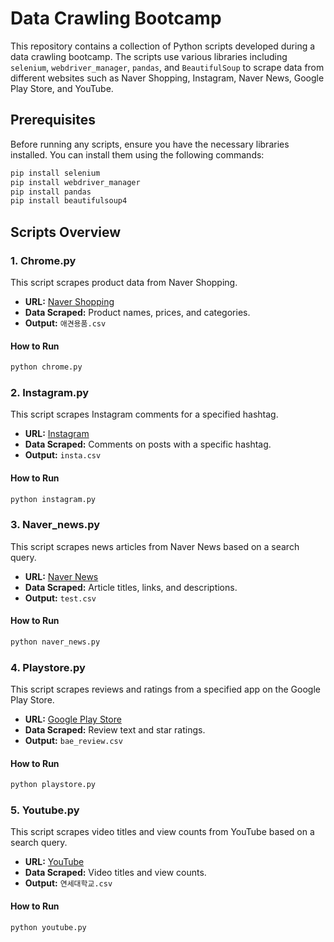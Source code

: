 # Data Crawling Bootcamp

This repository contains a collection of Python scripts developed during a data crawling bootcamp. The scripts use various libraries including `selenium`, `webdriver_manager`, `pandas`, and `BeautifulSoup` to scrape data from different websites such as Naver Shopping, Instagram, Naver News, Google Play Store, and YouTube.

## Prerequisites

Before running any scripts, ensure you have the necessary libraries installed. You can install them using the following commands:

```bash
pip install selenium
pip install webdriver_manager
pip install pandas
pip install beautifulsoup4
```

## Scripts Overview

### 1. Chrome.py

This script scrapes product data from Naver Shopping.

- **URL:** [Naver Shopping](https://search.shopping.naver.com/)
- **Data Scraped:** Product names, prices, and categories.
- **Output:** `애견용품.csv`

#### How to Run

```bash
python chrome.py
```

### 2. Instagram.py

This script scrapes Instagram comments for a specified hashtag.

- **URL:** [Instagram](https://www.instagram.com/)
- **Data Scraped:** Comments on posts with a specific hashtag.
- **Output:** `insta.csv`

#### How to Run

```bash
python instagram.py
```

### 3. Naver_news.py

This script scrapes news articles from Naver News based on a search query.

- **URL:** [Naver News](https://search.naver.com/)
- **Data Scraped:** Article titles, links, and descriptions.
- **Output:** `test.csv`

#### How to Run

```bash
python naver_news.py
```

### 4. Playstore.py

This script scrapes reviews and ratings from a specified app on the Google Play Store.

- **URL:** [Google Play Store](https://play.google.com/)
- **Data Scraped:** Review text and star ratings.
- **Output:** `bae_review.csv`

#### How to Run

```bash
python playstore.py
```

### 5. Youtube.py

This script scrapes video titles and view counts from YouTube based on a search query.

- **URL:** [YouTube](https://www.youtube.com/)
- **Data Scraped:** Video titles and view counts.
- **Output:** `연세대학교.csv`

#### How to Run

```bash
python youtube.py
```

